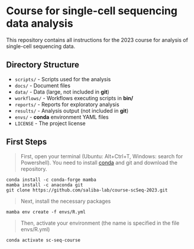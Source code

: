 # Course for single-cell sequencing data analysis

This repository contains all instructions for the 2023 course for analysis of single-cell sequencing data.

## Directory Structure

* `scripts/` - Scripts used for the analysis
* `docs/` - Document files
* `data/` - Data (large, not included in **git**)
* `workflows/` - Workflows executing scripts in **bin/**
* `reports/` - Reports for exploratory analysis
* `results/` - Analysis output (not included in **git**)
* `envs/` - **conda** environment YAML files
* `LICENSE` - The project license

## First Steps
> First, open your terminal (Ubuntu: Alt+Ctrl+T, Windows: search for Powershell). You need to install [conda](https://docs.conda.io/en/latest/) and git and download the repository.
```
conda install -c conda-forge mamba
mamba install -c anaconda git 
git clone https://github.com/saliba-lab/course-scSeq-2023.git
```
> Next, install the necessary packages
```
mamba env create -f envs/R.yml
```
> Then, activate your environment (the name is specified in the file envs/R.yml)
```
conda activate sc-seq-course
```
